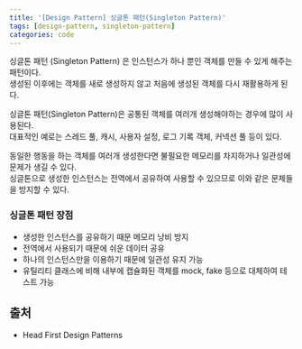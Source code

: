 ```yaml
---
title: '[Design Pattern] 싱글톤 패턴(Singleton Pattern)'
tags: [design-pattern, singleton-pattern]
categories: code
---
```


싱글톤 패턴 (Singleton Pattern) 은 인스턴스가 하나 뿐인 객체를 만들 수 있게 해주는 패턴이다.  
생성된 이후에는 객체를 새로 생성하지 않고 처음에 생성된 객체를 다시 재활용하게 된다.  

<!--more-->

싱글톤 패턴(Singleton Pattern)은 공통된 객체를 여러개 생성해야하는 경우에 많이 사용된다.  
대표적인 예로는 스레드 풀, 캐시, 사용자 설정, 로그 기록 객체, 커넥션 풀 등이 있다.  

동일한 행동을 하는 객체를 여러개 생성한다면 불필요한 메모리를 차지하거나 일관성에 문제가 생길 수 있다.  
싱글톤으로 생성한 인스턴스는 전역에서 공유하여 사용할 수 있으므로 이와 같은 문제들을 방지할 수 있다. 

### 싱글톤 패턴 장점

- 생성한 인스턴스를 공유하기 때문 메모리 낭비 방지
- 전역에서 사용되기 때문에 쉬운 데이터 공유
- 하나의 인스턴스만을 이용하기 때문에 일관성 유지 가능
- 유틸리티 클래스에 비해 내부에 캡슐화된 객체를 mock, fake 등으로 대체하여 테스트 가능




## 출처
- Head First Design Patterns